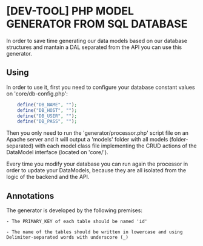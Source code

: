 # [DEV-TOOL] PHP MODEL GENERATOR FROM SQL DATABASE
In order to save time generating our data models based on our database structures and mantain a DAL separated from the API you can use this generator.

## Using
In order to use it, first you need to configure your database constant values on 'core/db-config.php':
```php
    define("DB_NAME", "");
    define("DB_HOST", "");
    define("DB_USER", "");
    define("DB_PASS", "");
```

Then you only need to run the 'generator/processor.php' script file on an Apache server and it will output a 'models' folder with all models (folder-separated) with each model class file implementing the CRUD actions of the DataModel interface (located on 'core/').

Every time you modify your database you can run again the processor in order to update your DataModels, because they are all isolated from the logic of the backend and the API.

## Annotations
The generator is developed by the following premises:

    - The PRIMARY_KEY of each table should be named 'id'

    - The name of the tables should be written in lowercase and using Delimiter-separated words with underscore (_)